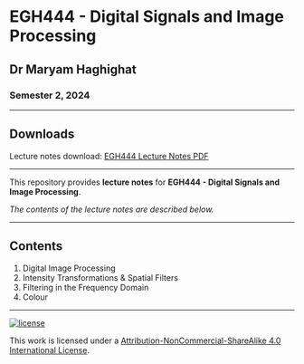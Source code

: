 # EGH444 - Digital Signals and Image Processing

## Dr Maryam Haghighat

### Semester 2, 2024

---

## Downloads

Lecture notes download: [EGH444 Lecture Notes PDF](https://www.github.com/Tarang74/EGH444/raw/main/EGH444%20Lecture%20Notes.pdf)

---

This repository provides **lecture notes** for **EGH444 - Digital Signals and Image Processing**.

*The contents of the lecture notes are described below.*

---

## Contents

1. Digital Image Processing
2. Intensity Transformations \& Spatial Filters
3. Filtering in the Frequency Domain
4. Colour

---

[![license](https://forthebadge.com/images/badges/cc-nc-sa.svg)](http://creativecommons.org/licenses/by-nc-sa/4.0/)

This work is licensed under a [Attribution-NonCommercial-ShareAlike 4.0 International License](http://creativecommons.org/licenses/by-nc-sa/4.0/).
